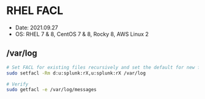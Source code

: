 # RHEL FACL

- Date: 2021.09.27
- OS: RHEL 7 & 8, CentOS 7 & 8, Rocky 8, AWS Linux 2

## /var/log

```bash
# Set FACL for existing files recursively and set the default for new files
sudo setfacl -Rm d:u:splunk:rX,u:splunk:rX /var/log

# Verify
sudo getfacl -e /var/log/messages
```
